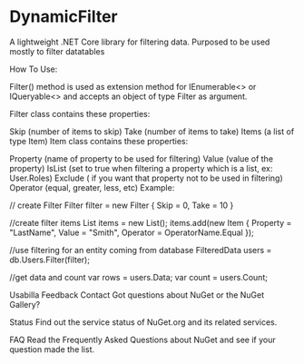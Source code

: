 # DynamicFilter

A lightweight .NET Core library for filtering data. Purposed to be used mostly to filter datatables

How To Use:

Filter() method is used as extension method for IEnumerable<> or IQueryable<> and accepts an object of type Filter as argument.

Filter class contains these properties:

Skip (number of items to skip)
Take (number of items to take)
Items (a list of type Item)
Item class contains these properties:

Property (name of property to be used for filtering)
Value (value of the property)
IsList (set to true when filtering a property which is a list, ex: User.Roles)
Exclude ( if you want that property not to be used in filtering)
Operator (equal, greater, less, etc)
Example:

// create Filter
Filter filter = new Filter
{
Skip = 0,
Take = 10
}

//create filter items
List<item> items = new List<item>();
items.add(new Item
{
Property = "LastName",
Value = "Smith",
Operator = OperatorName.Equal
});

//use filtering for an entity coming from database
FilteredData<User> users = db.Users.Filter(filter);

//get data and count
var rows = users.Data;
var count = users.Count;

Usabilla Feedback
Contact
Got questions about NuGet or the NuGet Gallery?

Status
Find out the service status of NuGet.org and its related services.

FAQ
Read the Frequently Asked Questions about NuGet and see if your question made the list.

